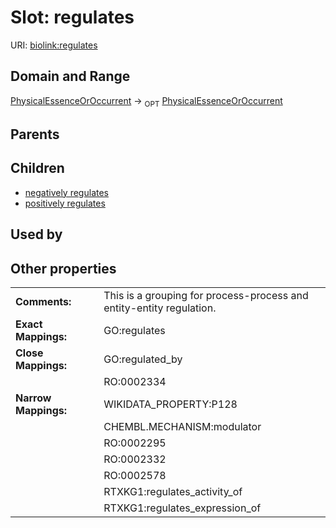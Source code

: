 
# Slot: regulates




URI: [biolink:regulates](https://w3id.org/biolink/vocab/regulates)


## Domain and Range

[PhysicalEssenceOrOccurrent](PhysicalEssenceOrOccurrent.md) &#8594;  <sub>OPT</sub> [PhysicalEssenceOrOccurrent](PhysicalEssenceOrOccurrent.md)

## Parents


## Children

 *  [negatively regulates](negatively_regulates.md)
 *  [positively regulates](positively_regulates.md)

## Used by


## Other properties

|  |  |  |
| --- | --- | --- |
| **Comments:** | | This is a grouping for process-process and entity-entity regulation. |
| **Exact Mappings:** | | GO:regulates |
| **Close Mappings:** | | GO:regulated_by |
|  | | RO:0002334 |
| **Narrow Mappings:** | | WIKIDATA_PROPERTY:P128 |
|  | | CHEMBL.MECHANISM:modulator |
|  | | RO:0002295 |
|  | | RO:0002332 |
|  | | RO:0002578 |
|  | | RTXKG1:regulates_activity_of |
|  | | RTXKG1:regulates_expression_of |

